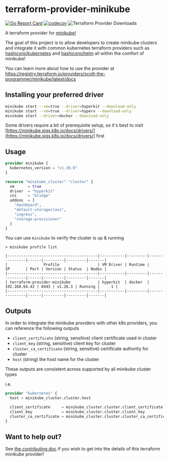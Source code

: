 # terraform-provider-minikube

 [![Go Report Card](https://goreportcard.com/badge/github.com/scott-the-programmer/terraform-provider-minikube)](https://goreportcard.com/report/github.com/scott-the-programmer/terraform-provider-minikube)
[![codecov](https://codecov.io/gh/scott-the-programmer/terraform-provider-minikube/graph/badge.svg?token=MH35FEWVAH)](https://codecov.io/gh/scott-the-programmer/terraform-provider-minikube)
![Terraform Provider Downloads](https://img.shields.io/terraform/provider/dt/3266)

A terraform provider for [minikube!](https://minikube.sigs.k8s.io/docs/)

The goal of this project is to allow developers to create minikube clusters and integrate it with common kubernetes terraform providers such as [hashicorp/kubernetes](https://registry.terraform.io/providers/hashicorp/kubernetes/2.12.1) and [hashicorp/helm](https://registry.terraform.io/providers/hashicorp/helm/2.6.0) all within the comfort of minikube!

You can learn more about how to use the provider at https://registry.terraform.io/providers/scott-the-programmer/minikube/latest/docs

## Installing your preferred driver

```bash
minikube start --vm=true --driver=hyperkit --download-only
minikube start --vm=true --driver=hyperv --download-only
minikube start --driver=docker --download-only
```

Some drivers require a bit of prerequisite setup, so it's best to visit [https://minikube.sigs.k8s.io/docs/drivers/](https://minikube.sigs.k8s.io/docs/drivers/) first

## Usage

```terraform
provider minikube {
  kubernetes_version = "v1.30.0"
}

resource "minikube_cluster" "cluster" {
  vm      = true
  driver  = "hyperkit"
  cni     = "bridge"
  addons  = [
    "dashboard",
    "default-storageclass",
    "ingress",
    "storage-provisioner"
  ]
}
```

You can use `minikube` to verify the cluster is up & running

```console
> minikube profile list

|----------------------------------------|-----------|---------|---------------|------|---------|---------|-------|
|                Profile                 | VM Driver | Runtime |      IP       | Port | Version | Status  | Nodes |
|----------------------------------------|-----------|---------|---------------|------|---------|---------|-------|
| terraform-provider-minikube            | hyperkit  | docker  | 192.168.64.42 | 8443 | v1.26.3 | Running |     1 |
|----------------------------------------|-----------|---------|---------------|------|---------|---------|-------|
```

## Outputs

In order to integrate the minikube providers with other k8s providers, you can reference the following outputs

- `client_certificate` (string, sensitive) client certificate used in cluster
- `client_key` (string, sensitive) client key for cluster
- `cluster_ca_certificate` (string, sensitive) certificate authority for cluster
- `host` (string) the host name for the cluster

These outputs are consistent across supported by all minikube cluster types

i.e.

```terraform
provider "kubernetes" {
  host = minikube_cluster.cluster.host

  client_certificate     = minikube_cluster.cluster.client_certificate
  client_key             = minikube_cluster.cluster.client_key
  cluster_ca_certificate = minikube_cluster.cluster.cluster_ca_certificate
}
```

## Want to help out?

See [the contributing doc](./contributing.md) if you wish to get into the details of this terraform minikube provider!
